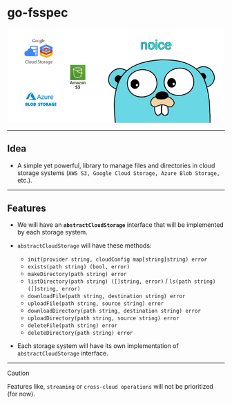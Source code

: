 # go-fsspec

![go fsspec](./assets/go-fsspec.png)

---

## Idea

- A simple yet powerful, library to manage files and directories in cloud storage systems (`AWS S3, Google Cloud Storage, Azure Blob Storage,` etc.).

---

## Features

- We will have an **`abstractCloudStorage`** interface that will be implemented by each storage system.
- `abstractCloudStorage` will have these methods:
  - `init(provider string, cloudConfig map[string]string) error`
  - `exists(path string) (bool, error)`
  - `makeDirectory(path string) error`
  - `listDirectory(path string) ([]string, error)` / `ls(path string) ([]string, error)`
  - `downloadFile(path string, destination string) error`
  - `uploadFile(path string, source string) error`
  - `downloadDirectory(path string, destination string) error`
  - `uploadDirectory(path string, source string) error`
  - `deleteFile(path string) error`
  - `deleteDirectory(path string) error`

- Each storage system will have its own implementation of `abstractCloudStorage` interface.

---

> [!CAUTION]
> Features like, `streaming` or `cross-cloud operations` will not be prioritized (for now).
